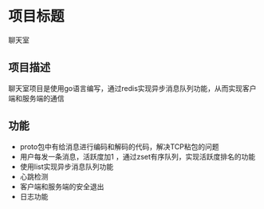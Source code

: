 # 项目标题 
聊天室



## 项目描述
聊天室项目是使用go语言编写，通过redis实现异步消息队列功能，从而实现客户端和服务端的通信


## 功能
- proto包中有给消息进行编码和解码的代码，解决TCP粘包的问题
- 用户每发一条消息，活跃度加1 ，通过zset有序队列，实现活跃度排名的功能
- 使用list实现异步消息队列功能
- 心跳检测
- 客户端和服务端的安全退出
- 日志功能

